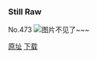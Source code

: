 ### Still Raw
No.473
![图片不见了~~~](https://imgs.xkcd.com/comics/still_raw.png)

[原址](https://xkcd.com//473) [下载](https://imgs.xkcd.com/comics/still_raw.png)

